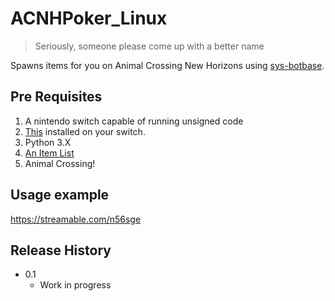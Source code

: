 # ACNHPoker_Linux
> Seriously, someone please come up with a better name

Spawns items for you on Animal Crossing New Horizons using [sys-botbase](https://github.com/olliz0r/sys-botbase).

## Pre Requisites
   1. A nintendo switch capable of running unsigned code
   2. [This](https://github.com/olliz0r/sys-botbase) installed on your switch.
   3. Python 3.X
   4. [An Item List](https://docs.google.com/spreadsheets/d/1u7t_mRVUAbMFRV67-DmKZb0BOR3505R3R56c0mwaOW4/edit?usp=sharing)
   4. Animal Crossing!

## Usage example

https://streamable.com/n56sge


## Release History

* 0.1
    * Work in progress